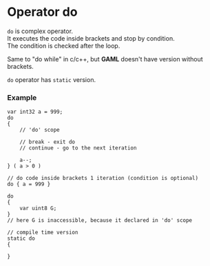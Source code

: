 # Operator do

`do` is complex operator. \
It executes the code inside brackets and stop by condition. \
The condition is checked after the loop.

Same to "do while" in c/c++, but **GAML** doesn't have version without brackets.

`do` operator has `static` version.

### Example

```
var int32 a = 999;
do
{
	// 'do' scope

	// break - exit do
	// continue - go to the next iteration

	a--;
} ( a > 0 )
```

```
// do code inside brackets 1 iteration (condition is optional)
do { a = 999 }
```

```
do
{
	var uint8 G;
}
// here G is inaccessible, because it declared in 'do' scope
```

```
// compile time version
static do
{

}
```
